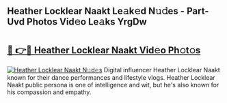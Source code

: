 ## Heather Locklear Naakt Le𝚊k𝚎d N𝚞𝚍es - Part-Uvd Photos Vid𝚎o Le𝚊ks YrgDw

# <h2><a href="http://fb64952.evod.top/?m=Heather+Locklear+Naakt">🔗 👉🔴 Heather Locklear Naakt Vid𝚎o Ph𝚘t𝚘s</a></h2>

[![Heather Locklear Naakt N𝚞d𝚎s](https://i.imgur.com/8V9OHl7.gif)](http://fb64952.evod.top/?m=Heather+Locklear+Naakt)
Digital influencer Heather Locklear Naakt known for their dance performances and lifestyle vlogs. Heather Locklear Naakt public persona is one of intelligence and wit, but he's also known for his compassion and empathy. 
